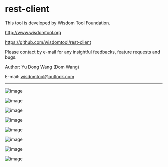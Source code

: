 # rest-client
This tool is developed by Wisdom Tool Foundation.  

http://www.wisdomtool.org  

https://github.com/wisdomtool/rest-client  

Please contact by e-mail for any insightful feedbacks, feature requests and bugs.  

Author: Yu Dong Wang (Dom Wang)  

E-mail: wisdomtool@outlook.com

---------------------------------------------------------------------------------------------------------------------

![image](https://github.com/wisdomtool/rest-client/blob/master/Image_1.png)

![image](https://github.com/wisdomtool/rest-client/blob/master/Image_2.png)

![image](https://github.com/wisdomtool/rest-client/blob/master/Image_3.png)

![image](https://github.com/wisdomtool/rest-client/blob/master/Image_4.png)


![image](https://github.com/wisdomtool/rest-client/blob/master/Image_5.png)


![image](https://github.com/wisdomtool/rest-client/blob/master/Image_6.png)


![image](https://github.com/wisdomtool/rest-client/blob/master/Image_7.png)


![image](https://github.com/wisdomtool/rest-client/blob/master/Image_8.png)
